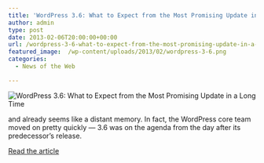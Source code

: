 ```yaml
---
title: 'WordPress 3.6: What to Expect from the Most Promising Update in a Long Time'
author: admin
type: post
date: 2013-02-06T20:00:00+00:00
url: /wordpress-3-6-what-to-expect-from-the-most-promising-update-in-a-long-time/
featured_image:  /wp-content/uploads/2013/02/wordpress-3-6.png
categories:
  - News of the Web

---
```

<img src="https://i0.wp.com/managewp.com/wp-content/uploads/2013/02/wordpress-3-6.png?w=700&#038;ssl=1" alt="WordPress 3.6: What to Expect from the Most Promising Update in a Long Time" data-recalc-dims="1" />

and already seems like a distant memory. In fact, the WordPress core team moved on pretty quickly &#8212; 3.6 was on the agenda from the day after its predecessor&#8217;s release.

<a href="https://managewp.com/wordpress-3-6-preview" title="WordPress 3.6: What to Expect from the Most Promising Update in a Long Time" target="_blank">Read the article</a>